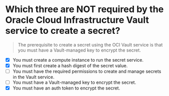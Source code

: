 # Which three are NOT required by the Oracle Cloud Infrastructure Vault service to create a secret?

> The prerequisite to create a secret using the OCI Vault service is that you must have a Vault-managed key to encrypt the secret.

- [x] You must create a compute instance to run the secret service.
- [x] You must first create a hash digest of the secret value.
- [ ] You must have the required permissions to create and manage secrets in the Vault service.
- [ ] You must have a Vault-managed key to encrypt the secret.
- [x] You must have an auth token to encrypt the secret.